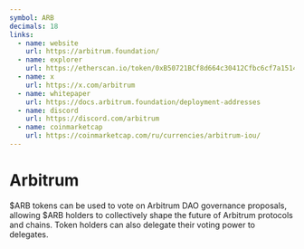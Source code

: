 ```yaml
---
symbol: ARB
decimals: 18
links:
  - name: website
    url: https://arbitrum.foundation/
  - name: explorer
    url: https://etherscan.io/token/0xB50721BCf8d664c30412Cfbc6cf7a15145234ad1
  - name: x
    url: https://x.com/arbitrum
  - name: whitepaper
    url: https://docs.arbitrum.foundation/deployment-addresses
  - name: discord
    url: https://discord.com/arbitrum
  - name: coinmarketcap
    url: https://coinmarketcap.com/ru/currencies/arbitrum-iou/
---
```


# Arbitrum

$ARB tokens can be used to vote on Arbitrum DAO governance proposals, allowing $ARB holders to collectively shape the future of Arbitrum protocols and chains. Token holders can also delegate their voting power to delegates.
